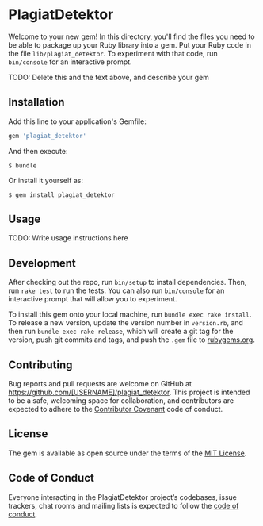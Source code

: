 # PlagiatDetektor

Welcome to your new gem! In this directory, you'll find the files you need to be able to package up your Ruby library into a gem. Put your Ruby code in the file `lib/plagiat_detektor`. To experiment with that code, run `bin/console` for an interactive prompt.

TODO: Delete this and the text above, and describe your gem

## Installation

Add this line to your application's Gemfile:

```ruby
gem 'plagiat_detektor'
```

And then execute:

    $ bundle

Or install it yourself as:

    $ gem install plagiat_detektor

## Usage

TODO: Write usage instructions here

## Development

After checking out the repo, run `bin/setup` to install dependencies. Then, run `rake test` to run the tests. You can also run `bin/console` for an interactive prompt that will allow you to experiment.

To install this gem onto your local machine, run `bundle exec rake install`. To release a new version, update the version number in `version.rb`, and then run `bundle exec rake release`, which will create a git tag for the version, push git commits and tags, and push the `.gem` file to [rubygems.org](https://rubygems.org).

## Contributing

Bug reports and pull requests are welcome on GitHub at https://github.com/[USERNAME]/plagiat_detektor. This project is intended to be a safe, welcoming space for collaboration, and contributors are expected to adhere to the [Contributor Covenant](http://contributor-covenant.org) code of conduct.

## License

The gem is available as open source under the terms of the [MIT License](https://opensource.org/licenses/MIT).

## Code of Conduct

Everyone interacting in the PlagiatDetektor project’s codebases, issue trackers, chat rooms and mailing lists is expected to follow the [code of conduct](https://github.com/[USERNAME]/plagiat_detektor/blob/master/CODE_OF_CONDUCT.md).
